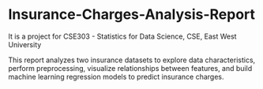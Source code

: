 # Insurance-Charges-Analysis-Report
It is a project for CSE303 - Statistics for Data Science, CSE, East West University

This report analyzes two insurance datasets to explore data characteristics, perform
preprocessing, visualize relationships between features, and build machine learning
regression models to predict insurance charges.
